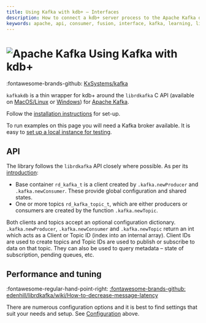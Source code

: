 ```yaml
---
title: Using Kafka with kdb+ – Interfaces
description: How to connect a kdb+ server process to the Apache Kafka distributed streaming platform
keywords: apache, api, consumer, fusion, interface, kafka, learning, library, machine, producer, q
---
```


# ![Apache Kafka](../img/kafka.png) Using Kafka with kdb+

:fontawesome-brands-github: [KxSystems/kafka](https://github.com/KxSystems/kafka)

`kafkakdb` is a thin wrapper for kdb+ around the `librdkafka` C API (available on [MacOS/Linux](https://github.com/edenhill/librdkafka) or [Windows](https://www.nuget.org/packages/librdkafka.redist/1.0.0)) for [Apache Kafka](https://kafka.apache.org/).

Follow the [installation instructions](https://github.com/KxSystems/kafka#building-and-installation) for set-up.

To run examples on this page you will need a Kafka broker available. It is easy to [set up a local instance for testing](https://github.com/KxSystems/kafka#setting-up-test-kafka-instance).

## API

The library follows the `librdkafka` API closely where possible.
As per its [introduction](https://github.com/edenhill/librdkafka/blob/master/INTRODUCTION.md):

- Base container `rd_kafka_t` is a client created by `.kafka.newProducer` and `.kafka.newConsumer`. These provide global configuration and shared states.
- One or more topics `rd_kafka_topic_t`, which are either producers or consumers are created by the function `.kafka.newTopic`.

Both clients and topics accept an optional configuration dictionary.
`.kafka.newProducer`, `.kafka.newConsumer` and `.kafka.newTopic` return an int which acts as a Client or Topic ID (index into an internal array). Client IDs are used to create topics and Topic IDs are used to publish or subscribe to data on that topic. They can also be used to query metadata – state of subscription, pending queues, etc.


## Performance and tuning

:fontawesome-regular-hand-point-right: 
[:fontawesome-brands-github: edenhill/librdkafka/wiki/How-to-decrease-message-latency](https://github.com/edenhill/librdkafka/wiki/How-to-decrease-message-latency)

There are numerous configuration options and it is best to find settings that suit your needs and setup. See [Configuration](#configuration) above. 
